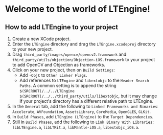 # Welcome to the world of LTEngine!

## How to add LTEngine to your project

1. Create a new XCode project.
2. Enter the `LTEngine` directory and drag the `LTEngine.xcodeproj` directory to your new project.
3. Drag `third_party/images/opencv/opencv2.framework` and `third_party/utils/objection/Objection-iOS.framework` to your project to add OpenCV and Objection as frameworks.
4. Click on your new project, then on `Build Settings`:
	- Add `-ObjC` to `Other Linker Flags`.
	- Add references to `LTEngine` and `libextobjc` to the `Header Search Paths`. A common setting is to append the string `$(SRCROOT)/../../LTEngine $(SRCROOT)/../../third_party/utils/libextobjc`, but it may change if your project's directory has a different relative path to LTEngine.
5. In the `General` tab, add the following to `Linked Frameworks and Binaries`: `Accelerate`, `AVFoundation`, `AssetsLibrary`, `CoreMedia`, `OpenGLES`, `GLKit`.
6. In `Build Phases`, add `LTEngine (LTEngine)` to the `Target Dependencies`.
7. Still in `Build Phases`, add the following to `Link Binary With Libraries`: `libLTEngine.a`, `libLTKit.a`, `libMantle-iOS.a`, `libextobjc_iOS.a`.

